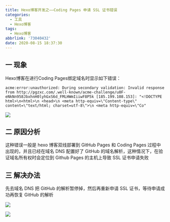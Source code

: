 ```yaml
---
title: Hexo博客开发之——Coding Pages 申请 SSL 证书错误
categories:
  - 工具
  - Hexo博客
tags:
  - Hexo博客
abbrlink: '73040432'
date: 2020-08-15 18:37:30
---
```

## 一 现象

Hexo博客在进行Coding Pages绑定域名时显示如下错误：

```
acme:error:unauthorized: During secondary validation: Invalid response from http://pgzxc.com/.well-known/acme-challenge/u0F-eNkNn958JbxhnH0lyhGxS6d_FMLHWmIiiwF8P5k [185.199.108.153]: "<!DOCTYPE html>\n<html>\n <head>\n <meta http-equiv=\"Content-type\" content=\"text/html; charset=utf-8\">\n <meta http-equiv=\"Co"
```

<!--more-->
![][1]

## 二 原因分析

 这种错误一般是 hexo 博客双线部署到 GitHub Pages 和 Coding Pages 过程中出现的，并且已经在域名 DNS 配置好了 GitHub 的域名解析，这种情况下，在验证域名所有权时会定位到 Github Pages 的主机上导致 SSL 证书申请失败 

## 三 解决办法

 先去域名 DNS 把 GitHub 的解析暂停掉，然后再重新申请 SSL 证书，等待申请成功再恢复 GitHub 的解析 

![][2]

![][3]



[1]:https://cdn.jsdelivr.net/gh/pgzxc/CDN/blog-image/coding-bang-error.png
[2]:https://cdn.jsdelivr.net/gh/pgzxc/CDN/blog-image/coding-github-pause.png
[3]:https://cdn.jsdelivr.net/gh/pgzxc/CDN/blog-image/coding-yuming-bang-success.png

